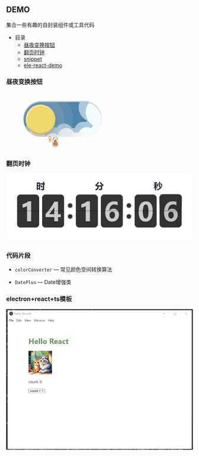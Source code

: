 ## DEMO

集合一些有趣的自封装组件或工具代码

- 目录
  - [昼夜变换按钮](#昼夜变换按钮)
  - [翻页时钟](#翻页时钟)
  - [snippet](#代码片段)
  - [ele-react-demo](#electron+react+ts模板)

### 昼夜变换按钮

![smswitch](assets/594841B1AC7C4D8AA8FA9475DD241E19.gif)

### 翻页时钟

![flip-clock](assets/A3E88720107F427EBF64D642F0882A60.gif)

### 代码片段

- `colorConverter` — 常见颜色空间转换算法

- `DatePlus` — Date增强类

### electron+react+ts模板

![ele-react-demo](assets/3B70BF3A0102492DAD3FB83206CAF375.png)